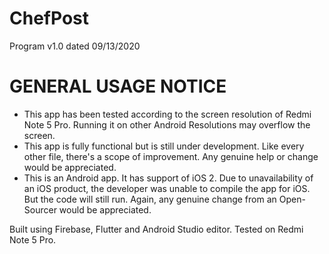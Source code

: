 # ChefPost
Program v1.0 dated 09/13/2020

GENERAL USAGE NOTICE
====================
- This app has been tested according to the screen resolution of Redmi Note 5 Pro. Running it on other Android Resolutions may overflow the screen.
- This app is fully functional but is still under development. Like every other file, there's a scope of improvement. Any genuine help or change would be appreciated.
- This is an Android app. It has support of iOS 2. Due to unavailability of an iOS product, the developer was unable to compile the app for iOS. But the code will still run. Again, any genuine change from an Open-Sourcer would be appreciated.


Built using Firebase, Flutter and Android Studio editor. Tested on Redmi Note 5 Pro.
